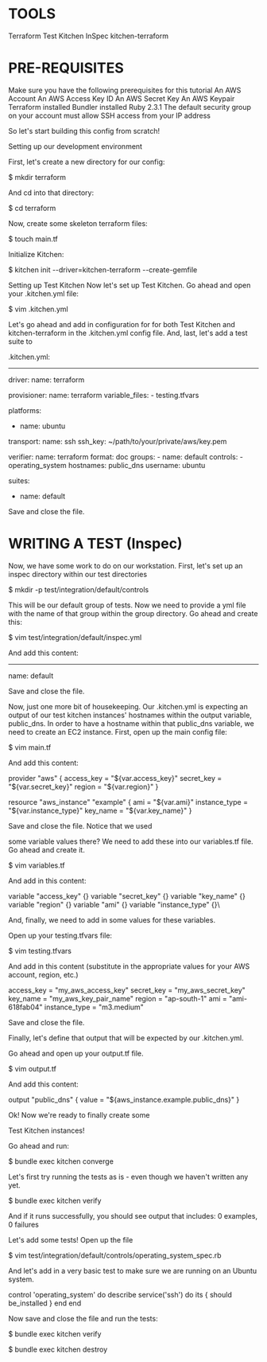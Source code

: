 TOOLS
===========
Terraform
Test Kitchen
InSpec
kitchen-terraform


PRE-REQUISITES
=======================
Make sure you have the following prerequisites for this tutorial
An AWS Account
An AWS Access Key ID
An AWS Secret Key
An AWS Keypair
Terraform installed
Bundler installed
Ruby 2.3.1
The default security group on your account must allow SSH access from your IP address

So let's start building this config from scratch!

Setting up our development environment

First, let's create a new directory for our config:

$ mkdir terraform

And cd into that directory:

$ cd terraform

Now, create some skeleton terraform files:

$ touch main.tf 

Initialize Kitchen:

$ kitchen init --driver=kitchen-terraform  --create-gemfile

Setting up Test Kitchen
Now let's set up Test Kitchen.
Go ahead and open your .kitchen.yml file:

$ vim .kitchen.yml

Let's go ahead and add in configuration for for both Test Kitchen and kitchen-terraform in the .kitchen.yml config file.
And, last, let's add a test suite to 

.kitchen.yml:

---
driver:
  name: terraform

provisioner:
  name: terraform
  variable_files:
    - testing.tfvars

platforms:
  - name: ubuntu

transport:
  name: ssh
  ssh_key: ~/path/to/your/private/aws/key.pem

verifier:
  name: terraform
  format: doc
  groups:
    - name: default
      controls:
        - operating_system
      hostnames: public_dns
      username: ubuntu

suites:
  - name: default

  
  
  Save and close the file.

  
  
WRITING A TEST (Inspec)
============================

Now, we have some work to do on our workstation. First, let's set up an inspec directory within our test directories

$ mkdir -p test/integration/default/controls

This will be our default group of tests. Now we need to provide a yml file with the name of that group within the group directory. Go ahead and create this:

$ vim test/integration/default/inspec.yml

And add this content:

---
name: default

Save and close the file.

Now, just one more bit of housekeeping. Our .kitchen.yml is expecting an output of our test kitchen instances' hostnames within the output variable, public_dns. In order to have a hostname within that public_dns variable, we need to create an EC2 instance.
First, open up the main config file:

$ vim main.tf

And add this content:

provider "aws" {
  access_key = "${var.access_key}"
  secret_key = "${var.secret_key}"
  region = "${var.region}"
}

resource "aws_instance" "example" {
  ami = "${var.ami}"
  instance_type = "${var.instance_type}"
  key_name = "${var.key_name}"
}


Save and close the file. Notice that we used 

some variable values there? We need to add these into our variables.tf file.
Go ahead and create it.

$ vim variables.tf

And add in this content:

variable "access_key" {}
variable "secret_key" {}
variable "key_name" {}
variable "region" {}
variable "ami" {}
variable "instance_type" {}\

And, finally, we need to add in some values for these variables.

Open up your testing.tfvars file:

$ vim testing.tfvars

And add in this content (substitute in the appropriate values for your AWS account, region, etc.)

access_key = "my_aws_access_key"
secret_key = "my_aws_secret_key"
key_name = "my_aws_key_pair_name"
region = "ap-south-1"
ami = "ami-618fab04"
instance_type = "m3.medium"


Save and close the file.


Finally, let's define that output that will be expected by our .kitchen.yml.


Go ahead and open up your output.tf file.

$ vim output.tf

And add this content:


output "public_dns" {
  value = "${aws_instance.example.public_dns}"
}


Ok! Now we're ready to finally create some 

Test Kitchen instances!

Go ahead and run:

$ bundle exec kitchen converge

Let's first try running the tests as is - even though we haven't written any yet.

$ bundle exec kitchen verify

And if it runs successfully, you should see output that includes:
0 examples, 0 failures


Let's add some tests!
Open up the file

$ vim test/integration/default/controls/operating_system_spec.rb

And let's add in a very basic test to make sure we are running on an Ubuntu system.

control 'operating_system' do
  describe service('ssh') do
    its { should be_installed }
  end
end


Now save and close the file and run the tests:

$ bundle exec kitchen verify

$ bundle exec kitchen destroy


